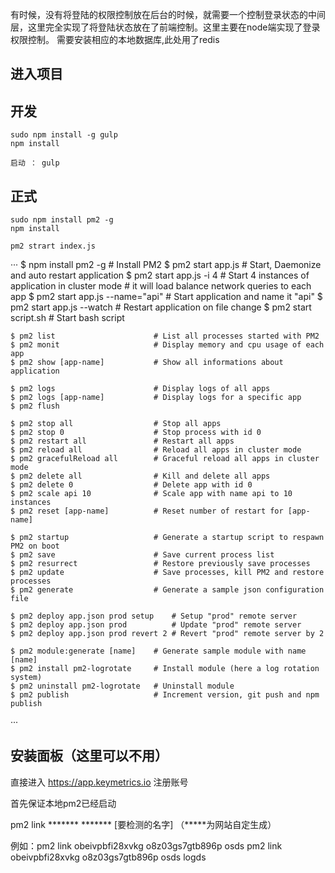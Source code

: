 有时候，没有将登陆的权限控制放在后台的时候，就需要一个控制登录状态的中间层，这里完全实现了将登陆状态放在了前端控制。这里主要在node端实现了登录权限控制。
需要安装相应的本地数据库,此处用了redis
## 进入项目
## 开发
    sudo npm install -g gulp
    npm install

    启动 ： gulp

## 正式
    sudo npm install pm2 -g
    npm install

    pm2 strart index.js

···
    $ npm install pm2 -g            # Install PM2
    $ pm2 start app.js              # Start, Daemonize and auto restart application
    $ pm2 start app.js -i 4         # Start 4 instances of application in cluster mode
                                    # it will load balance network queries to each app
    $ pm2 start app.js --name="api" # Start application and name it "api"
    $ pm2 start app.js --watch      # Restart application on file change
    $ pm2 start script.sh           # Start bash script

    $ pm2 list                      # List all processes started with PM2
    $ pm2 monit                     # Display memory and cpu usage of each app
    $ pm2 show [app-name]           # Show all informations about application

    $ pm2 logs                      # Display logs of all apps
    $ pm2 logs [app-name]           # Display logs for a specific app
    $ pm2 flush

    $ pm2 stop all                  # Stop all apps
    $ pm2 stop 0                    # Stop process with id 0
    $ pm2 restart all               # Restart all apps
    $ pm2 reload all                # Reload all apps in cluster mode
    $ pm2 gracefulReload all        # Graceful reload all apps in cluster mode
    $ pm2 delete all                # Kill and delete all apps
    $ pm2 delete 0                  # Delete app with id 0
    $ pm2 scale api 10              # Scale app with name api to 10 instances
    $ pm2 reset [app-name]          # Reset number of restart for [app-name]

    $ pm2 startup                   # Generate a startup script to respawn PM2 on boot
    $ pm2 save                      # Save current process list
    $ pm2 resurrect                 # Restore previously save processes
    $ pm2 update                    # Save processes, kill PM2 and restore processes
    $ pm2 generate                  # Generate a sample json configuration file

    $ pm2 deploy app.json prod setup    # Setup "prod" remote server
    $ pm2 deploy app.json prod          # Update "prod" remote server
    $ pm2 deploy app.json prod revert 2 # Revert "prod" remote server by 2

    $ pm2 module:generate [name]    # Generate sample module with name [name]
    $ pm2 install pm2-logrotate     # Install module (here a log rotation system)
    $ pm2 uninstall pm2-logrotate   # Uninstall module
    $ pm2 publish                   # Increment version, git push and npm publish

···


## 安装面板（这里可以不用）

   直接进入 https://app.keymetrics.io  注册账号

   首先保证本地pm2已经启动

   pm2 link ******* ******* [要检测的名字] （*****为网站自定生成）

   例如：pm2 link obeivpbfi28xvkg o8z03gs7gtb896p osds
        pm2 link obeivpbfi28xvkg o8z03gs7gtb896p osds logds





